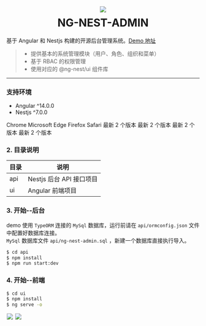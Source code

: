 <div align="center">
    <img src="https://avatars1.githubusercontent.com/u/46649777?s=200&v=4" />
</div>
<h1 align="center" style="margin-top:10px">
    NG-NEST-ADMIN
</h1>

基于 Angular 和 Nestjs 构建的开源后台管理系统。[Demo 地址](http://adminui.ngnest.com)

> - 提供基本的系统管理模块（用户、角色、组织和菜单）
> - 基于 RBAC 的权限管理
> - 使用对应的 @ng-nest/ui 组件库

---

### 支持环境

- Angular ^14.0.0
- Nestjs ^7.0.0

Chrome Microsoft Edge Firefox Safari
最新 2 个版本 最新 2 个版本 最新 2 个版本 最新 2 个版本

### 2. 目录说明

| 目录 | 说明                     |
| ---- | ------------------------ |
| api  | Nestjs 后台 API 接口项目 |
| ui   | Angular 前端项目         |

### 3. 开始--后台

demo 使用 `TypeORM` 连接的 `MySql` 数据库，运行前请在 `api/ormconfig.json` 文件中配置好数据库连接。  
`MySql` 数据库文件 `api/ng-nest-admin.sql` ，新建一个数据库直接执行导入。 

```bash
$ cd api
$ npm install
$ npm run start:dev
```

### 4. 开始--前端

```bash
$ cd ui
$ npm install
$ ng serve -o
```
<img style="border: 1px solid #fefefe" src="https://ngnest.com/static/docs/course/rbac/1-introduction/demo/1__ng-nest-admin/light.png" />
<img style="border: 1px solid #fefefe" src="https://ngnest.com/static/docs/course/rbac/1-introduction/demo/1__ng-nest-admin/dark.png" />
